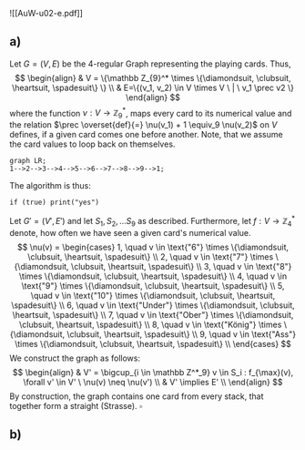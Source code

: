 ![[AuW-u02-e.pdf]]

## a)

Let $G = (V, E)$ be the 4-regular Graph representing the playing cards. Thus,$$
\begin{align}
& V = \{\mathbb Z_{9}^* \times \{\diamondsuit, \clubsuit, \heartsuit, \spadesuit\} \} \\
& E=\{(v_1, v_2) \in V \times V \ | \ v_1 \prec v2 \}
\end{align}
$$where the function $\nu : V \rightarrow \mathbb Z_9^*$, maps every card to its numerical value and the relation $\prec \overset{def}{=} \nu(v_1) + 1 \equiv_9 \nu(v_2)$ on $V$ defines, if a given card comes one before another. Note, that we assume the card values to loop back on themselves.
```mermaid
graph LR;
1-->2-->3-->4-->5-->6-->7-->8-->9-->1;
```

The algorithm is thus:
```
if (true) print("yes")
```

Let $G'=(V', E')$ and let $S_1, S_2, \dots S_9$ as described. Furthermore, let $f: V \rightarrow \mathbb Z_4^*$ denote, how often we have seen a given card's numerical value.
$$
\nu(v) =
\begin{cases}
1, \quad v \in \text{"6"}  \times \{\diamondsuit, \clubsuit, \heartsuit, \spadesuit\} \\
2, \quad v \in \text{"7"}  \times \{\diamondsuit, \clubsuit, \heartsuit, \spadesuit\} \\
3, \quad v \in \text{"8"}  \times \{\diamondsuit, \clubsuit, \heartsuit, \spadesuit\} \\
4, \quad v \in \text{"9"}  \times \{\diamondsuit, \clubsuit, \heartsuit, \spadesuit\} \\
5, \quad v \in \text{"10"}  \times \{\diamondsuit, \clubsuit, \heartsuit, \spadesuit\} \\
6, \quad v \in \text{"Under"}  \times \{\diamondsuit, \clubsuit, \heartsuit, \spadesuit\} \\
7, \quad v \in \text{"Ober"}  \times \{\diamondsuit, \clubsuit, \heartsuit, \spadesuit\} \\
8, \quad v \in \text{"König"}  \times \{\diamondsuit, \clubsuit, \heartsuit, \spadesuit\} \\
9, \quad v \in \text{"Ass"}  \times \{\diamondsuit, \clubsuit, \heartsuit, \spadesuit\} \\
\end{cases}
$$
We construct the graph as follows:
$$
\begin{align}
& V' = \bigcup_{i \in \mathbb Z^*_9} v \in S_i  : f_{\max}(v), \forall v' \in V' \ \nu(v) \neq \nu(v')   \\
& V' \implies E' \\
\end{align}
$$
By construction, the graph contains one card from every stack, that together form a straight (Strasse).
$\square$

## b)
